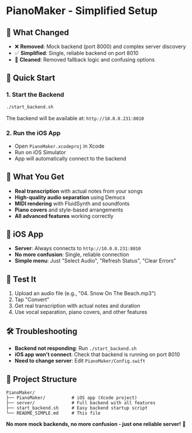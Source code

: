 # PianoMaker - Simplified Setup

## 🎯 **What Changed**
- ❌ **Removed**: Mock backend (port 8000) and complex server discovery
- ✅ **Simplified**: Single, reliable backend on port 8010
- 🧹 **Cleaned**: Removed fallback logic and confusing options

## 🚀 **Quick Start**

### 1. Start the Backend
```bash
./start_backend.sh
```
The backend will be available at: `http://10.0.0.231:8010`

### 2. Run the iOS App
- Open `PianoMaker.xcodeproj` in Xcode
- Run on iOS Simulator
- App will automatically connect to the backend

## 🔧 **What You Get**
- **Real transcription** with actual notes from your songs
- **High-quality audio separation** using Demucs
- **MIDI rendering** with FluidSynth and soundfonts
- **Piano covers** and style-based arrangements
- **All advanced features** working correctly

## 📱 **iOS App**
- **Server**: Always connects to `http://10.0.0.231:8010`
- **No more confusion**: Single, reliable connection
- **Simple menu**: Just "Select Audio", "Refresh Status", "Clear Errors"

## 🎵 **Test It**
1. Upload an audio file (e.g., "04. Snow On The Beach.mp3")
2. Tap "Convert" 
3. Get real transcription with actual notes and duration
4. Use vocal separation, piano covers, and other features

## 🛠 **Troubleshooting**
- **Backend not responding**: Run `./start_backend.sh`
- **iOS app won't connect**: Check that backend is running on port 8010
- **Need to change server**: Edit `PianoMaker/Config.swift`

## 📁 **Project Structure**
```
PianoMaker/
├── PianoMaker/          # iOS app (Xcode project)
├── server/              # Full backend with all features
├── start_backend.sh     # Easy backend startup script
└── README_SIMPLE.md     # This file
```

**No more mock backends, no more confusion - just one reliable server!** 🎹
